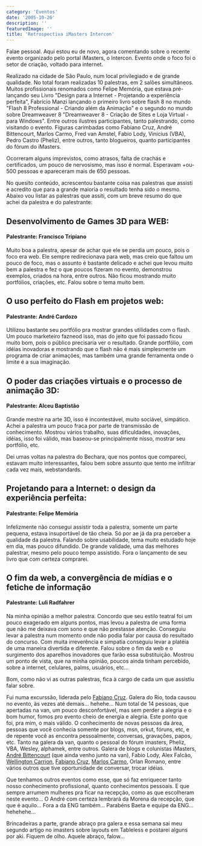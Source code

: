 ```yaml
---
category: 'Eventos'
date: '2005-10-26'
description: ''
featuredImage: ''
title: 'Retrospectiva iMasters Intercon'
---
```


Falae pessoal. Aqui estou eu de novo, agora comentando sobre o recente evento organizado pelo portal iMasters, o Intercon. Evento onde o foco foi o setor de criação, voltado para internet.

Realizado na cidade de São Paulo, num local privilegiado e de grande qualidade. No total foram realizadas 10 palestras, em 2 salões simultâneos. Muitos profissionais renomados como Felipe Memória, que estava pré-lançando seu Livro "Design para a Internet - Projetando a experiência perfeita", Fabrício Manzi lançando o primeiro livro sobre flash 8 no mundo "Flash 8 Professional - Criando além da Animação" e o segundo no mundo sobre Dreamweaver 8 "Dreamweaver 8 - Criação de Sites e Loja Virtual - para Windows". Entre outros ilustres participantes, tanto palestrando, como visitando o evento. Figuras carimbadas como Fabiano Cruz, André Bittencourt, Marlos Carmo, Fred van Amstel, Fabio Lody, Vinicius (VBA), Pedro Castro (Pheliz), entre outros, tanto blogueiros, quanto participantes do fórum do iMasters.

Ocorreram alguns imprevistos, como atrasos, falta de crachás e certificados, um pouco de nervosismo, mas isso é normal. Esperavam +ou- 500 pessoas e apareceram mais de 650 pessoas.

No quesito conteúdo, acrescentou bastante coisa nas palestras que assisti e acredito que para a grande maioria o resultado tenha sido o mesmo. Abaixo vou listar as palestras que assiti, com um breve resumo do que achei da palestra e do palestrante:

## Desenvolvimento de Games 3D para WEB:

#### Palestrante: Francisco Tripiano

Muito boa a palestra, apesar de achar que ele se perdia um pouco, pois o foco era web. Ele sempre redirecionava para web, mas creio que faltou um pouco de foco, mas o assunto é bastante delicado e achei que levou muito bem a palestra e fez o que poucos fizeram no evento, demonstrou exemplos, criados na hora, entre outros. Não ficou mostrando muito portfólios, criações, etc. Falou sobre o tema muito bem.

## O uso perfeito do Flash em projetos web:

#### Palestrante: André Cardozo

Utilizou bastante seu portfólio pra mostrar grandes utilidades com o flash. Um pouco marketeiro fazneod isso, mas do jeito que foi passado ficou muito bom, pois o público precisaria ver o resultado. Grande portfólio, com idéias inovadoras e mostrando que o flash não é mais simplesmente um programa de criar animações, mas também uma grande ferramenta onde o limite é a sua imaginação.

## O poder das criações virtuais e o processo de animação 3D:

#### Palestrante: Alceu Baptistão

Grande mestre na arte 3D, isso é incontestável, muito sociável, simpático. Achei a palestra um pouco fraca por parte de transmissão de conhecimento. Mostrou vários trabalho, suas dificuldades, inovações, idéias, isso foi válido, mas baseou-se principalmente nisso, mostrar seu portfólio, etc.

Dei umas voltas na palestra do Bechara, que nos pontos que compareci, estavam muito interessantes, falou bem sobre assunto que tento me infiltrar cada vez mais, webstandards.

## Projetando para a Internet: o design da experiência perfeita:

#### Palestrante: Felipe Memória

Infelizmente não consegui assistir toda a palestra, somente um parte pequena, estava insuportável de tão cheia. Só por ae já da pra perceber a qualidade da palestra. Falando sobre usabilidade, tema muito estudado hoje em dia, mas pouco difundido. De grande validade, uma das melhores palestrar, mesmo pelo pouco tempo assistido. Fora o lançamento de seu livro que com certeza comprarei.

## O fim da web, a convergência de mídias e o fetiche de informação

#### Palestrante: Luli Radfahrer

Na minha opinião a melhor palestra. Concordo que seu estilo teatral foi um pouco exagerado em alguns pontos, mas levou a palestra de uma forma que não me deixava com sono e que não prestasse atenção. Conseguiu levar a palestra num momento onde não podia falar por causa do resultado do concurso. Com muita irreverência e simpatia conseguiu levar a platéia de uma maneira divertida e diferente. Falou sobre o fim da web e o surgimento dos aparelhos inovadores que farão essa substituição. Mostrou um ponto de vista, que na minha opinião, poucos ainda tinham percebido, sobre a internet, celulares, palms, usuários, etc...

Bom, como não vi as outras palestras, fica à cargo de cada um que assistiu falar sobre.

Fui numa excurssão, liderada pelo [Fabiano Cruz](http://www.fabianocruz.com 'Visitar Blog do Fabiano [Este link abre em uma nova janela]'). Galera do Rio, toda causou no evento, às vezes até demais... hehehe... Num total de 14 pessoas, que apertadas na van, um pouco desconfortável, mas sem perder a alegria e o bom humor, fomos pro evento cheio de energia e alegria. Este ponto que foi, pra mim, o mais válido. O conhecimento de novas pessoas da área, pessoas que você conhecia somente por blogs, msn, orkut, fóruns, etc, e de repente você as encontra pessoalmente, conversas, gravações, papos, etc. Tanto na galera da van, quanto o pessoal do fórum imasters, Pheliz, VBA, Wesley, alphamek, entre outros. Galera de blogs e colunistas iMasters, [André Bittencourt](http://www.andrebittencourt.com.br 'Visitar Site do André [Este link abre em uma nova janela]') (que ainda venho junto na van), Fabio Lody, Alex Falcão, [Wellington Carrion](http://www.wellington.art.br/ 'Visitar Site do Wellington [Este link abre em uma nova janela]'), [Fabiano Cruz](http://www.fabianocruz.com 'Visitar Blog do Fabiano [Este link abre em uma nova janela]'), [Marlos Carmo](http://www.marloscarmo.com/ 'Visitar Site do Marlos [Este link abre em uma nova janela]'), Orlan Romano, entre vários outros que tive oportunidade de conversar, trocar idéias.

Que tenhamos outros eventos como esse, que só faz enriquecer tanto nosso conhecimento profissional, quanto conhecimentos pessoais. E que sempre arrumem mulheres pra ficar na recepção, como as que escolheram neste evento... O André com certeza lembrará da Morena da recepção, que que é aquilo... Fora a da ENG também... Parabéns Baeta e equipe da ENG... hehehehe...

Brincadeiras a parte, grande abraço pra galera e essa semana sai meu segundo artigo no imasters sobre layouts em Tableless e postarei alguns por aki. Fiquem de olho. Aquele abraço, falow...
